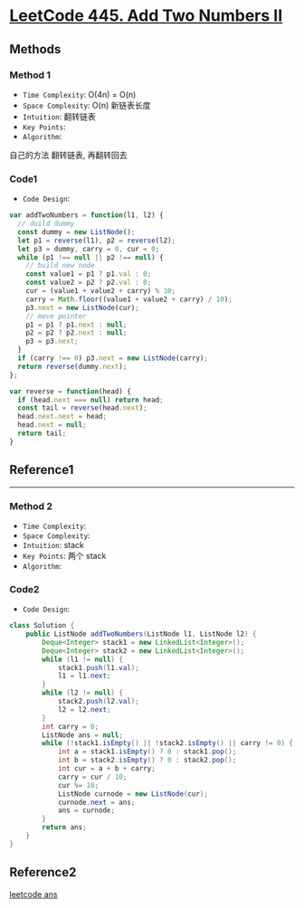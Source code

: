 # [LeetCode 445. Add Two Numbers II](https://leetcode-cn.com/problems/add-two-numbers-ii/)

## Methods

### Method 1

* `Time Complexity`: O(4n) = O(n)
* `Space Complexity`: O(n) 新链表长度
* `Intuition`: 翻转链表
* `Key Points`:
* `Algorithm`:

自己的方法
翻转链表, 再翻转回去

### Code1

* `Code Design`:

```javascript
var addTwoNumbers = function(l1, l2) {
  // duild dummy
  const dummy = new ListNode();
  let p1 = reverse(l1), p2 = reverse(l2);
  let p3 = dummy, carry = 0, cur = 0;
  while (p1 !== null || p2 !== null) {
    // build new node
    const value1 = p1 ? p1.val : 0;
    const value2 = p2 ? p2.val : 0;
    cur = (value1 + value2 + carry) % 10;
    carry = Math.floor((value1 + value2 + carry) / 10);
    p3.next = new ListNode(cur);
    // move pointer
    p1 = p1 ? p1.next : null;
    p2 = p2 ? p2.next : null;
    p3 = p3.next;
  }
  if (carry !== 0) p3.next = new ListNode(carry);
  return reverse(dummy.next);
};

var reverse = function(head) {
  if (head.next === null) return head;
  const tail = reverse(head.next);
  head.next.next = head;
  head.next = null;
  return tail;
}
```

## Reference1

----------------------

### Method 2

* `Time Complexity`:
* `Space Complexity`:
* `Intuition`: stack
* `Key Points`: 两个 stack
* `Algorithm`:

### Code2

* `Code Design`:

```java
class Solution {
    public ListNode addTwoNumbers(ListNode l1, ListNode l2) {
        Deque<Integer> stack1 = new LinkedList<Integer>();
        Deque<Integer> stack2 = new LinkedList<Integer>();
        while (l1 != null) {
            stack1.push(l1.val);
            l1 = l1.next;
        }
        while (l2 != null) {
            stack2.push(l2.val);
            l2 = l2.next;
        }
        int carry = 0;
        ListNode ans = null;
        while (!stack1.isEmpty() || !stack2.isEmpty() || carry != 0) {
            int a = stack1.isEmpty() ? 0 : stack1.pop();
            int b = stack2.isEmpty() ? 0 : stack2.pop();
            int cur = a + b + carry;
            carry = cur / 10;
            cur %= 10;
            ListNode curnode = new ListNode(cur);
            curnode.next = ans;
            ans = curnode;
        }
        return ans;
    }
}

```

## Reference2

[leetcode ans](https://leetcode-cn.com/problems/add-two-numbers-ii/solution/liang-shu-xiang-jia-ii-by-leetcode-solution/)